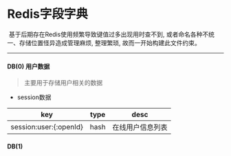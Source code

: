 # Redis字段字典

​	基于后期存在Redis使用频繁导致键值过多出现用时查不到, 或者命名各种不统一、存储位置怪异造成管理麻烦, 整理繁琐, 故而一开始构建此文件约束。

------

#### DB(0) 用户数据

> 主要用于存储用户相关的数据

* session数据

| key  | type | desc |
| ---- | ---- | ---- |
| session:user:{:openId} | hash | 在线用户信息列表 |

#### DB(1)
